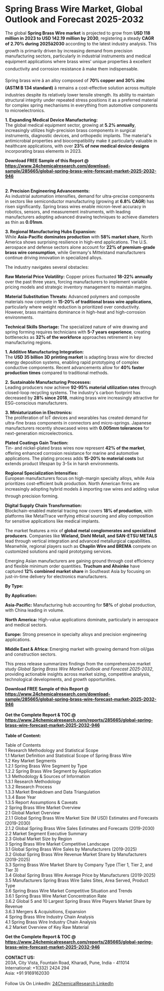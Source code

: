<h1>Spring Brass Wire Market, Global Outlook and Forecast 2025-2032</h1><p>The global <strong>Spring Brass Wire market</strong> is projected to grow from <strong>USD 118 million in 2023 to USD 142.19 million by 2030</strong>, registering a steady <strong>CAGR of 2.70% during 2025â2030</strong> according to the latest industry analysis. This growth is primarily driven by increasing demand from precision manufacturing sectors, particularly in industrial instruments and medical equipment applications where brass wires' unique properties â excellent conductivity and corrosion resistance â make them indispensable.</p><p>Spring brass wire â an alloy composed of <strong>70% copper and 30% zinc (ASTM B 134 standard)</strong> â remains a cost-effective solution across multiple industries despite its relatively lower tensile strength. Its ability to maintain structural integrity under repeated stress positions it as a preferred material for complex spring mechanisms in everything from automotive components to microelectronics.</p><p><strong>1. Expanding Medical Device Manufacturing:</strong><br>
The global medical equipment sector, growing at <strong>5.2% annually</strong>, increasingly utilizes high-precision brass components in surgical instruments, diagnostic devices, and orthopedic implants. The material's antimicrobial properties and biocompatibility make it particularly valuable in healthcare applications, with over <strong>23% of new medical device designs</strong> incorporating brass elements in 2023.</p><div><b>Download FREE Sample of this Report @ 
            <a href="https://www.24chemicalresearch.com/download-sample/285665/global-spring-brass-wire-forecast-market-2025-2032-946">
            https://www.24chemicalresearch.com/download-sample/285665/global-spring-brass-wire-forecast-market-2025-2032-946</a></b></div><br><p><strong>2. Precision Engineering Advancements:</strong><br>
As industrial automation intensifies, demand for ultra-precise components in sectors like semiconductor manufacturing (growing at <strong>6.8% CAGR</strong>) has risen significantly. Spring brass wires enable micron-level accuracy in robotics, sensors, and measurement instruments, with leading manufacturers adopting advanced drawing techniques to achieve diameters as thin as <strong>0.01mm</strong>.</p><p><strong>3. Regional Manufacturing Hubs Expansion:</strong><br>
While <strong>Asia-Pacific dominates production</strong> with <strong>58% market share</strong>, North America shows surprising resilience in high-end applications. The U.S. aerospace and defense sectors alone account for <strong>22% of premium-grade brass wire consumption</strong>, while Germany's Mittelstand manufacturers continue driving innovation in specialized alloys.</p><p>The industry navigates several obstacles:</p><p><strong>Raw Material Price Volatility:</strong> Copper prices fluctuated <strong>18-22% annually</strong> over the past three years, forcing manufacturers to implement variable pricing models and strategic inventory management to maintain margins.</p><p><strong>Material Substitution Threats:</strong> Advanced polymers and composite materials now compete in <strong>15-20% of traditional brass wire applications</strong>, particularly where weight reduction is prioritized over conductivity. However, brass maintains dominance in high-heat and high-corrosion environments.</p><p><strong>Technical Skills Shortage:</strong> The specialized nature of wire drawing and spring forming requires technicians with <strong>5-7 years experience</strong>, creating bottlenecks as <strong>32% of the workforce</strong> approaches retirement in key manufacturing regions.</p><p><strong>1. Additive Manufacturing Integration:</strong><br>
The <strong>USD 35 billion 3D printing market</strong> is adapting brass wire for directed energy deposition systems, enabling rapid prototyping of complex conductive components. Recent advancements allow for <strong>40% faster production times</strong> compared to traditional methods.</p><p><strong>2. Sustainable Manufacturing Processes:</strong><br>
Leading producers now achieve <strong>92-95% material utilization rates</strong> through closed-loop recycling systems. The industry's carbon footprint has decreased by <strong>28% since 2018</strong>, making brass wire increasingly attractive for ESG-conscious manufacturers.</p><p><strong>3. Miniaturization in Electronics:</strong><br>
The proliferation of IoT devices and wearables has created demand for ultra-fine brass components in connectors and micro-springs. Japanese manufacturers recently showcased wires with <strong>0.005mm tolerances</strong> for next-generation microelectronics.</p><p><strong>Plated Coatings Gain Traction:</strong><br>
	Tin- and nickel-plated brass wires now represent <strong>42% of the market</strong>, offering enhanced corrosion resistance for marine and automotive applications. The plating process adds <strong>15-20% to material costs</strong> but extends product lifespan by 3-5x in harsh environments.</p><p><strong>Regional Specialization Intensifies:</strong><br>
	European manufacturers focus on high-margin specialty alloys, while Asia prioritizes cost-efficient bulk production. North American firms are increasingly adopting hybrid models â importing raw wires and adding value through precision forming.</p><p><strong>Digital Supply Chain Transformation:</strong><br>
	Blockchain-enabled material tracing now covers <strong>18% of production</strong>, with platforms like MetalTrace verifying ethical sourcing and alloy composition for sensitive applications like medical implants.</p><p>The market features a mix of <strong>global metal conglomerates and specialized producers</strong>. Companies like <strong>Wieland, Diehl Metall, and SAN-ETSU METALS</strong> lead through vertical integration and advanced metallurgical capabilities. Meanwhile, regional players such as <strong>Chaplin Wire and BREMA</strong> compete on customized solutions and rapid prototyping services.</p><p>Emerging Asian manufacturers are gaining ground through cost efficiency and flexible minimum order quantities. <strong>Truchum and Ahxinke</strong> have captured <strong>12% combined market share</strong> in Southeast Asia by focusing on just-in-time delivery for electronics manufacturers.</p><p><strong>By Type:</strong></p><p><strong>By Application:</strong></p><p><strong>Asia-Pacific:</strong> Manufacturing hub accounting for <strong>58%</strong> of global production, with China leading in volume.</p><p><strong>North America:</strong> High-value applications dominate, particularly in aerospace and medical sectors.</p><p><strong>Europe:</strong> Strong presence in specialty alloys and precision engineering applications.</p><p><strong>Middle East &amp; Africa:</strong> Emerging market with growing demand from oil/gas and construction sectors.</p><p>This press release summarizes findings from the comprehensive market study <em>Global Spring Brass Wire Market Outlook and Forecast 2025-2032</em>, providing actionable insights across market sizing, competitive analysis, technological developments, and growth opportunities.</p><div><b>Download FREE Sample of this Report @ 
            <a href="https://www.24chemicalresearch.com/download-sample/285665/global-spring-brass-wire-forecast-market-2025-2032-946">
            https://www.24chemicalresearch.com/download-sample/285665/global-spring-brass-wire-forecast-market-2025-2032-946</a></b></div><br><div><b>Get the Complete Report & TOC @ 
            <a href="https://www.24chemicalresearch.com/reports/285665/global-spring-brass-wire-forecast-market-2025-2032-946">
            https://www.24chemicalresearch.com/reports/285665/global-spring-brass-wire-forecast-market-2025-2032-946</a></b></div><br>
            <b>Table of Content:</b><p>Table of Contents<br />
1 Research Methodology and Statistical Scope<br />
1.1 Market Definition and Statistical Scope of Spring Brass Wire<br />
1.2 Key Market Segments<br />
1.2.1 Spring Brass Wire Segment by Type<br />
1.2.2 Spring Brass Wire Segment by Application<br />
1.3 Methodology & Sources of Information<br />
1.3.1 Research Methodology<br />
1.3.2 Research Process<br />
1.3.3 Market Breakdown and Data Triangulation<br />
1.3.4 Base Year<br />
1.3.5 Report Assumptions & Caveats<br />
2 Spring Brass Wire Market Overview<br />
2.1 Global Market Overview<br />
2.1.1 Global Spring Brass Wire Market Size (M USD) Estimates and Forecasts (2019-2030)<br />
2.1.2 Global Spring Brass Wire Sales Estimates and Forecasts (2019-2030)<br />
2.2 Market Segment Executive Summary<br />
2.3 Global Market Size by Region<br />
3 Spring Brass Wire Market Competitive Landscape<br />
3.1 Global Spring Brass Wire Sales by Manufacturers (2019-2025)<br />
3.2 Global Spring Brass Wire Revenue Market Share by Manufacturers (2019-2025)<br />
3.3 Spring Brass Wire Market Share by Company Type (Tier 1, Tier 2, and Tier 3)<br />
3.4 Global Spring Brass Wire Average Price by Manufacturers (2019-2025)<br />
3.5 Manufacturers Spring Brass Wire Sales Sites, Area Served, Product Type<br />
3.6 Spring Brass Wire Market Competitive Situation and Trends<br />
3.6.1 Spring Brass Wire Market Concentration Rate<br />
3.6.2 Global 5 and 10 Largest Spring Brass Wire Players Market Share by Revenue<br />
3.6.3 Mergers & Acquisitions, Expansion<br />
4 Spring Brass Wire Industry Chain Analysis<br />
4.1 Spring Brass Wire Industry Chain Analysis<br />
4.2 Market Overview of Key Raw Material</p><div><b>Get the Complete Report & TOC @ 
            <a href="https://www.24chemicalresearch.com/reports/285665/global-spring-brass-wire-forecast-market-2025-2032-946">
            https://www.24chemicalresearch.com/reports/285665/global-spring-brass-wire-forecast-market-2025-2032-946</a></b></div><br><b>CONTACT US:</b><br>
            203A, City Vista, Fountain Road, Kharadi, Pune, India - 411014<br>
            International: +1(332) 2424 294<br>
            Asia: +91 9169162030 <br><br>
            Follow Us On LinkedIn: <a href="https://www.linkedin.com/company/24chemicalresearch/">24ChemicalResearch LinkedIn</a>